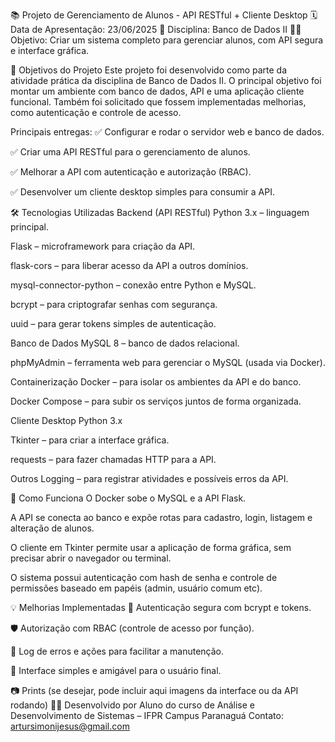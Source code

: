 📚 Projeto de Gerenciamento de Alunos - API RESTful + Cliente Desktop
🗓️ Data de Apresentação: 23/06/2025
📘 Disciplina: Banco de Dados II
👨‍🏫 Objetivo: Criar um sistema completo para gerenciar alunos, com API segura e interface gráfica.

🎯 Objetivos do Projeto
Este projeto foi desenvolvido como parte da atividade prática da disciplina de Banco de Dados II. O principal objetivo foi montar um ambiente com banco de dados, API e uma aplicação cliente funcional. Também foi solicitado que fossem implementadas melhorias, como autenticação e controle de acesso.

Principais entregas:
✅ Configurar e rodar o servidor web e banco de dados.

✅ Criar uma API RESTful para o gerenciamento de alunos.

✅ Melhorar a API com autenticação e autorização (RBAC).

✅ Desenvolver um cliente desktop simples para consumir a API.

🛠️ Tecnologias Utilizadas
Backend (API RESTful)
Python 3.x – linguagem principal.

Flask – microframework para criação da API.

flask-cors – para liberar acesso da API a outros domínios.

mysql-connector-python – conexão entre Python e MySQL.

bcrypt – para criptografar senhas com segurança.

uuid – para gerar tokens simples de autenticação.

Banco de Dados
MySQL 8 – banco de dados relacional.

phpMyAdmin – ferramenta web para gerenciar o MySQL (usada via Docker).

Containerização
Docker – para isolar os ambientes da API e do banco.

Docker Compose – para subir os serviços juntos de forma organizada.

Cliente Desktop
Python 3.x

Tkinter – para criar a interface gráfica.

requests – para fazer chamadas HTTP para a API.

Outros
Logging – para registrar atividades e possíveis erros da API.

🚀 Como Funciona
O Docker sobe o MySQL e a API Flask.

A API se conecta ao banco e expõe rotas para cadastro, login, listagem e alteração de alunos.

O cliente em Tkinter permite usar a aplicação de forma gráfica, sem precisar abrir o navegador ou terminal.

O sistema possui autenticação com hash de senha e controle de permissões baseado em papéis (admin, usuário comum etc).

💡 Melhorias Implementadas
🔐 Autenticação segura com bcrypt e tokens.

🛡️ Autorização com RBAC (controle de acesso por função).

🐞 Log de erros e ações para facilitar a manutenção.

🧼 Interface simples e amigável para o usuário final.

📷 Prints (se desejar, pode incluir aqui imagens da interface ou da API rodando)
🙋‍♂️ Desenvolvido por
Aluno do curso de Análise e Desenvolvimento de Sistemas – IFPR Campus Paranaguá
Contato: artursimonijesus@gmail.com
